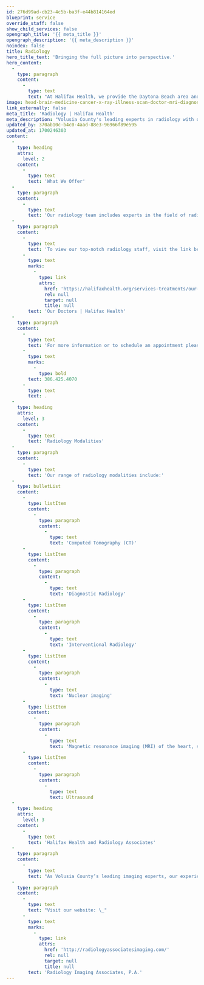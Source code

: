 ```yaml
---
id: 276d99ad-cb23-4c5b-ba3f-e44b814164ed
blueprint: service
override_staff: false
show_child_services: false
opengraph_title: '{{ meta_title }}'
opengraph_description: '{{ meta_description }}'
noindex: false
title: Radiology
hero_title_text: 'Bringing the full picture into perspective.'
hero_content:
  -
    type: paragraph
    content:
      -
        type: text
        text: "At Halifax Health, we provide the Daytona Beach area and beyond with the area’s leading experts in radiology.\_Our board-certified doctors, technologists, nurses, and support team members are dedicated to providing outstanding patient care."
image: head-brain-medicine-cancer-x-ray-illness-scan-doctor-mri-diagnostic_t20_a9knbr.jpg
link_externally: false
meta_title: 'Radiology | Halifax Health'
meta_description: "Volusia County's leading experts in radiology with our board-certified doctors and support team members who are dedicated to providing outstanding patient care."
updated_by: 370ab10c-b4c0-4aad-88e3-96966f89e595
updated_at: 1700246303
content:
  -
    type: heading
    attrs:
      level: 2
    content:
      -
        type: text
        text: 'What We Offer'
  -
    type: paragraph
    content:
      -
        type: text
        text: 'Our radiology team includes experts in the field of radiology, consisting of medical doctors (MDs), nurses, technologists and more. Our specialty radiology commitment offers advanced treatment and leading-edge imaging technology.'
  -
    type: paragraph
    content:
      -
        type: text
        text: 'To view our top-notch radiology staff, visit the link below and select radiology in the select service drop box: '
      -
        type: text
        marks:
          -
            type: link
            attrs:
              href: 'https://halifaxhealth.org/services-treatments/our-doctors/'
              rel: null
              target: null
              title: null
        text: 'Our Doctors | Halifax Health'
  -
    type: paragraph
    content:
      -
        type: text
        text: 'For more information or to schedule an appointment please call '
      -
        type: text
        marks:
          -
            type: bold
        text: 386.425.4070
      -
        type: text
        text: .
  -
    type: heading
    attrs:
      level: 3
    content:
      -
        type: text
        text: 'Radiology Modalities'
  -
    type: paragraph
    content:
      -
        type: text
        text: 'Our range of radiology modalities include:'
  -
    type: bulletList
    content:
      -
        type: listItem
        content:
          -
            type: paragraph
            content:
              -
                type: text
                text: 'Computed Tomography (CT)'
      -
        type: listItem
        content:
          -
            type: paragraph
            content:
              -
                type: text
                text: 'Diagnostic Radiology'
      -
        type: listItem
        content:
          -
            type: paragraph
            content:
              -
                type: text
                text: 'Interventional Radiology'
      -
        type: listItem
        content:
          -
            type: paragraph
            content:
              -
                type: text
                text: 'Nuclear imaging'
      -
        type: listItem
        content:
          -
            type: paragraph
            content:
              -
                type: text
                text: 'Magnetic resonance imaging (MRI) of the heart, spine, and brain'
      -
        type: listItem
        content:
          -
            type: paragraph
            content:
              -
                type: text
                text: Ultrasound
  -
    type: heading
    attrs:
      level: 3
    content:
      -
        type: text
        text: 'Halifax Health and Radiology Associates'
  -
    type: paragraph
    content:
      -
        type: text
        text: "As Volusia County’s leading imaging experts, our experienced team is ready when you are! The advanced imaging capabilities we have at Halifax Health put us in a category all our own. Halifax Health was first in the country to acquire the technology that places cutting edge imaging in the hands of the healthcare provider.\_ In advancing our imaging capabilities, Halifax Health remains one of the only places in East Central Florida to provide advanced imaging techniques which offers our community the opportunity to live their life well."
  -
    type: paragraph
    content:
      -
        type: text
        text: "Visit our website: \_"
      -
        type: text
        marks:
          -
            type: link
            attrs:
              href: 'http://radiologyassociatesimaging.com/'
              rel: null
              target: null
              title: null
        text: 'Radiology Imaging Associates, P.A.'
---
```

